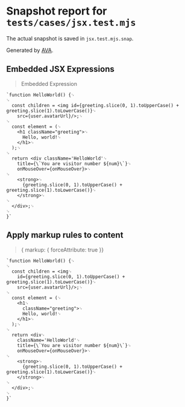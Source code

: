 # Snapshot report for `tests/cases/jsx.test.mjs`

The actual snapshot is saved in `jsx.test.mjs.snap`.

Generated by [AVA](https://avajs.dev).

## Embedded JSX Expressions

> Embedded Expression

    `function HelloWorld() {␊
    ␊
      const children = <img id={greeting.slice(0, 1).toUpperCase() + greeting.slice(1).toLowerCase()}␊
        src={user.avatarUrl}/>;␊
    ␊
      const element = (␊
        <h1 className="greeting">␊
          Hello, world!␊
        </h1>␊
      );␊
    ␊
      return <div className='HelloWorld'␊
        title={\`You are visitor number ${num}\`}␊
        onMouseOver={onMouseOver}>␊
    ␊
        <strong>␊
          {greeting.slice(0, 1).toUpperCase() + greeting.slice(1).toLowerCase()}␊
        </strong>␊
    ␊
      </div>;␊
    ␊
    }`

## Apply markup rules to content

> { markup: { forceAttribute: true }}

    `function HelloWorld() {␊
    ␊
      const children = <img␊
        id={greeting.slice(0, 1).toUpperCase() + greeting.slice(1).toLowerCase()}␊
        src={user.avatarUrl}/>;␊
    ␊
      const element = (␊
        <h1␊
          className="greeting">␊
          Hello, world!␊
        </h1>␊
      );␊
    ␊
      return <div␊
        className='HelloWorld'␊
        title={\`You are visitor number ${num}\`}␊
        onMouseOver={onMouseOver}>␊
    ␊
        <strong>␊
          {greeting.slice(0, 1).toUpperCase() + greeting.slice(1).toLowerCase()}␊
        </strong>␊
    ␊
      </div>;␊
    ␊
    }`
